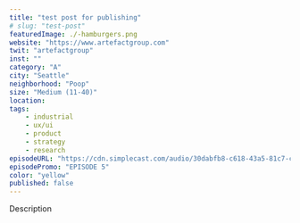 ```yaml
---
title: "test post for publishing"
# slug: "test-post"
featuredImage: ./-hamburgers.png
website: "https://www.artefactgroup.com"
twit: "artefactgroup"
inst: ""
category: "A"
city: "Seattle"
neighborhood: "Poop"
size: "Medium (11-40)"
location: 
tags:
    - industrial
    - ux/ui
    - product
    - strategy
    - research
episodeURL: "https://cdn.simplecast.com/audio/30dabfb8-c618-43a5-81c7-c5c83750983a/episodes/fbcb8e91-6628-4147-aef6-d5b3a08c8986/audio/00ba3747-d513-4066-8027-a3e511e685f5/default_tc.mp3"
episodePromo: "EPISODE 5"
color: "yellow"
published: false
---
```


Description
